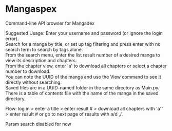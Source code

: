 # Mangaspex
Command-line API browser for Mangadex

Suggested Usage:  Enter your username and password (or ignore the login error).  
Search for a manga by title, or set up tag filtering and press enter with no search term to search by tags alone.  
From the search menu, enter the list result number of a desired manga to view its description and chapters.  
From the chapter view, enter 'a' to download all chapters or select a chapter number to download.  
You can note the UUID of the manga and use the View command to see it directly without searching.  
Saved files are in a UUID-named folder in the same directory as Main.py. 
There is a table of contents file with the name of the manga in the saved directory.

Flow: log in > enter a title > enter result # > download all chapters with 'a'" > enter result # or go to next page of results with a/d ,/.

Param search disabled for now
